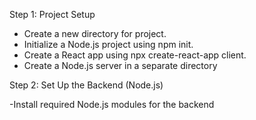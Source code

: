 Step 1: Project Setup

   - Create a new directory for project.
   - Initialize a Node.js project using npm init.
   - Create a React app using npx create-react-app client.
   - Create a Node.js server in a separate directory

Step 2: Set Up the Backend (Node.js)

   -Install required Node.js modules for the backend

